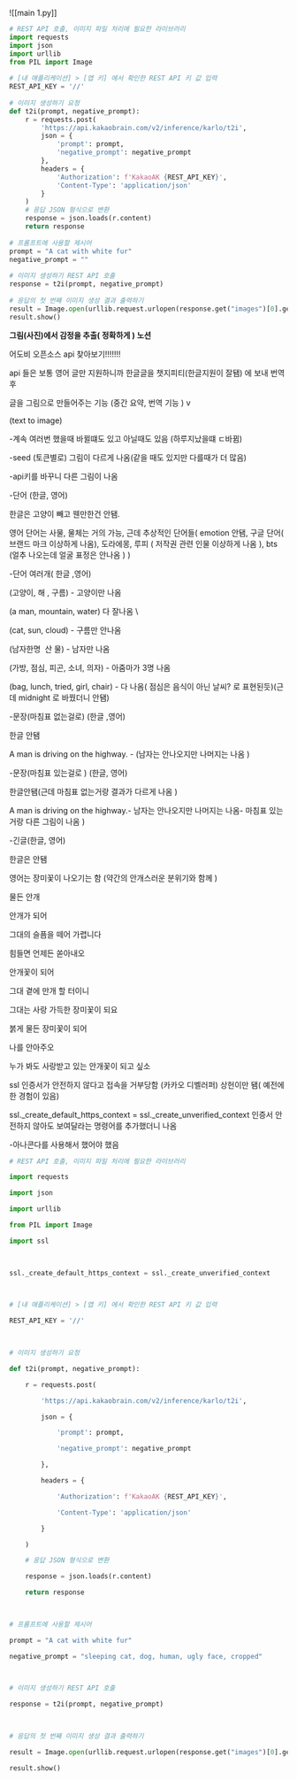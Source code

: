 ![[main 1.py]]
~~~python
# REST API 호출, 이미지 파일 처리에 필요한 라이브러리  
import requests  
import json  
import urllib  
from PIL import Image  
  
# [내 애플리케이션] > [앱 키] 에서 확인한 REST API 키 값 입력  
REST_API_KEY = '//'  
  
# 이미지 생성하기 요청  
def t2i(prompt, negative_prompt):  
    r = requests.post(  
        'https://api.kakaobrain.com/v2/inference/karlo/t2i',  
        json = {  
            'prompt': prompt,  
            'negative_prompt': negative_prompt  
        },  
        headers = {  
            'Authorization': f'KakaoAK {REST_API_KEY}',  
            'Content-Type': 'application/json'  
        }  
    )  
    # 응답 JSON 형식으로 변환  
    response = json.loads(r.content)  
    return response  
  
# 프롬프트에 사용할 제시어  
prompt = "A cat with white fur"  
negative_prompt = ""  
  
# 이미지 생성하기 REST API 호출  
response = t2i(prompt, negative_prompt)  
  
# 응답의 첫 번째 이미지 생성 결과 출력하기  
result = Image.open(urllib.request.urlopen(response.get("images")[0].get("image")))  
result.show()
~~~

**그림(사진)에서 감정을 추출( 정확하게 ) 노션**

  

  

어도비 오픈소스 api 찾아보기!!!!!!!

  

api 들은 보통 영어 글만 지원하니까 한글글을 챗지피티(한글지원이 잘됌) 에 보내 번역 후 

  

글을 그림으로 만들어주는 기능 (중간 요약, 번역 기능 ) v 

(text to image)

-계속 여러번 했을때 바뀔떄도 있고 아닐때도 있음 (하루지났을떄 ㄷ바뀜) 

-seed (토큰별로) 그림이 다르게 나옴(같을 때도 있지만 다를때가 더 많음) 

-api키를 바꾸니 다른 그림이 나옴 

  

-단어 (한글, 영어)

  

한글은 고양이 빼고 웬만한건 안됌.

영어 단어는 사물, 물체는 거의 가능, 근데 추상적인 단어들( emotion 안됌, 구글 단어( 브랜드 마크 이상하게 나옴), 도라에몽, 루피 ( 저작권 관련 인물 이상하게 나옴 ), bts (얼추 나오는데 얼굴 표정은 안나옴 ) )

  

  

-단어 여러개( 한글 ,영어)

(고양이, 해 , 구름) - 고양이만 나옴 

(a man, mountain, water) 다 잘나옴 \

(cat, sun, cloud) - 구름만 안나옴

(남자한명  산 물) - 남자만 나옴 

(가방, 점심, 피곤, 소녀, 의자) - 아줌마가 3명 나옴

(bag, lunch, tried, girl, chair) - 다 나옴( 점심은 음식이 아닌 날씨? 로 표현된듯)(근데 midnight 로 바꿨더니 안됌) 

  

-문장(마침표 없는걸로) (한글 ,영어)

한글 안됌

  

A man is driving on the highway. - (남자는 안나오지만 나머지는 나옴 ) 

-문장(마침표 있는걸로 ) (한글, 영어)

한글안됌(근데 마침표 없는거랑 결과가 다르게 나옴 ) 

  

A man is driving on the highway.- 남자는 안나오지만 나머지는 나옴- 마침표 있는거랑 다른 그림이 나옴 ) 

  

-긴글(한글, 영어)

한글은 안됌 

영어는 장미꽃이 나오기는 함 (약간의 안개스러운 분위기와 함께 ) 

물든 안개

안개가 되어

그대의 슬픔을 떼어 가렵니다

힘들면 언제든 쏟아내오

안개꽃이 되어 

그대 곁에 만개 할 터이니 

그대는 사랑 가득한 장미꽃이 되요

붉게 물든 장미꽃이 되어

나를 안아주오

누가 봐도 사랑받고 있는 안개꽃이 되고 싶소

  

  

ssl 인증서가 안전하지 않다고 접속을 거부당함 (카카오 디벨러퍼) 상헌이만 됌( 예전에 한 경험이 있음) 

ssl._create_default_https_context = ssl._create_unverified_context 인증서 안전하지 않아도 보여달라는 명령어를 추가했더니 나옴 

-아나콘다를 사용해서 했어야 했음

  

  

  
~~~python
# REST API 호출, 이미지 파일 처리에 필요한 라이브러리

import requests

import json

import urllib

from PIL import Image

import ssl

  

ssl._create_default_https_context = ssl._create_unverified_context

  

# [내 애플리케이션] > [앱 키] 에서 확인한 REST API 키 값 입력

REST_API_KEY = '//'

  

# 이미지 생성하기 요청

def t2i(prompt, negative_prompt):

    r = requests.post(

        'https://api.kakaobrain.com/v2/inference/karlo/t2i',

        json = {

            'prompt': prompt,

            'negative_prompt': negative_prompt

        },

        headers = {

            'Authorization': f'KakaoAK {REST_API_KEY}',

            'Content-Type': 'application/json'

        }

    )

    # 응답 JSON 형식으로 변환

    response = json.loads(r.content)

    return response

  

# 프롬프트에 사용할 제시어

prompt = "A cat with white fur"

negative_prompt = "sleeping cat, dog, human, ugly face, cropped"

  

# 이미지 생성하기 REST API 호출

response = t2i(prompt, negative_prompt)

  

# 응답의 첫 번째 이미지 생성 결과 출력하기

result = Image.open(urllib.request.urlopen(response.get("images")[0].get("image")))

result.show()
~~~

